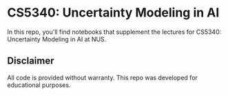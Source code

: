 # CS5340: Uncertainty Modeling in AI 
In this repo, you'll find notebooks that supplement the lectures for CS5340: Uncertainty Modeling in AI at NUS. 

## Disclaimer
All code is provided without warranty. This repo was developed for educational purposes. 
